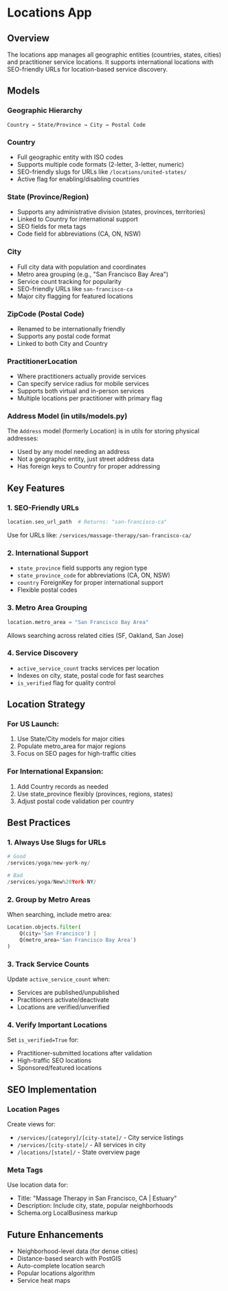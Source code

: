 # Locations App

## Overview
The locations app manages all geographic entities (countries, states, cities) and practitioner service locations. It supports international locations with SEO-friendly URLs for location-based service discovery.

## Models

### Geographic Hierarchy
```
Country → State/Province → City → Postal Code
```

### Country
- Full geographic entity with ISO codes
- Supports multiple code formats (2-letter, 3-letter, numeric)
- SEO-friendly slugs for URLs like `/locations/united-states/`
- Active flag for enabling/disabling countries

### State (Province/Region)
- Supports any administrative division (states, provinces, territories)
- Linked to Country for international support
- SEO fields for meta tags
- Code field for abbreviations (CA, ON, NSW)

### City
- Full city data with population and coordinates
- Metro area grouping (e.g., "San Francisco Bay Area")
- Service count tracking for popularity
- SEO-friendly URLs like `san-francisco-ca`
- Major city flagging for featured locations

### ZipCode (Postal Code)
- Renamed to be internationally friendly
- Supports any postal code format
- Linked to both City and Country

### PractitionerLocation
- Where practitioners actually provide services
- Can specify service radius for mobile services
- Supports both virtual and in-person services
- Multiple locations per practitioner with primary flag

### Address Model (in utils/models.py)
The `Address` model (formerly Location) is in utils for storing physical addresses:
- Used by any model needing an address
- Not a geographic entity, just street address data
- Has foreign keys to Country for proper addressing

## Key Features

### 1. SEO-Friendly URLs
```python
location.seo_url_path  # Returns: "san-francisco-ca"
```
Use for URLs like: `/services/massage-therapy/san-francisco-ca/`

### 2. International Support
- `state_province` field supports any region type
- `state_province_code` for abbreviations (CA, ON, NSW)
- `country` ForeignKey for proper international support
- Flexible postal codes

### 3. Metro Area Grouping
```python
location.metro_area = "San Francisco Bay Area"
```
Allows searching across related cities (SF, Oakland, San Jose)

### 4. Service Discovery
- `active_service_count` tracks services per location
- Indexes on city, state, postal code for fast searches
- `is_verified` flag for quality control

## Location Strategy

### For US Launch:
1. Use State/City models for major cities
2. Populate metro_area for major regions
3. Focus on SEO pages for high-traffic cities

### For International Expansion:
1. Add Country records as needed
2. Use state_province flexibly (provinces, regions, states)
3. Adjust postal code validation per country

## Best Practices

### 1. Always Use Slugs for URLs
```python
# Good
/services/yoga/new-york-ny/

# Bad  
/services/yoga/New%20York-NY/
```

### 2. Group by Metro Areas
When searching, include metro area:
```python
Location.objects.filter(
    Q(city='San Francisco') | 
    Q(metro_area='San Francisco Bay Area')
)
```

### 3. Track Service Counts
Update `active_service_count` when:
- Services are published/unpublished
- Practitioners activate/deactivate
- Locations are verified/unverified

### 4. Verify Important Locations
Set `is_verified=True` for:
- Practitioner-submitted locations after validation
- High-traffic SEO locations
- Sponsored/featured locations

## SEO Implementation

### Location Pages
Create views for:
- `/services/[category]/[city-state]/` - City service listings
- `/services/[city-state]/` - All services in city
- `/locations/[state]/` - State overview page

### Meta Tags
Use location data for:
- Title: "Massage Therapy in San Francisco, CA | Estuary"
- Description: Include city, state, popular neighborhoods
- Schema.org LocalBusiness markup

## Future Enhancements
- Neighborhood-level data (for dense cities)
- Distance-based search with PostGIS
- Auto-complete location search
- Popular locations algorithm
- Service heat maps